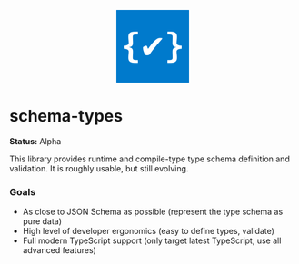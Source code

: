 <p align="center"><img src="./support/logo.png" alt="schema-types logo" width="128" /></p>

# schema-types

**Status:** Alpha

This library provides runtime and compile-type type schema definition and validation. It is roughly usable, but still evolving.

### Goals

- As close to JSON Schema as possible (represent the type schema as pure data)
- High level of developer ergonomics (easy to define types, validate)
- Full modern TypeScript support (only target latest TypeScript, use all advanced features)
